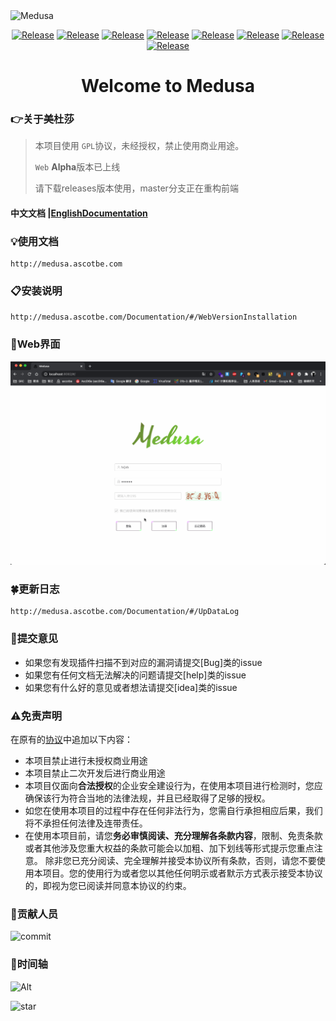 <img src="https://github.com/Ascotbe/Medusa/blob/master/Medusa.png?raw=true" width="1500" alt="Medusa" /> 

<p align="center">
    <a href="https://github.com/Ascotbe/Medusa"><img alt="Release" src="https://img.shields.io/badge/Ascotbe-Medusa-green"></a>
    <a href="https://github.com/Ascotbe/Medusa"><img alt="Release" src="https://img.shields.io/github/repo-size/Ascotbe/Medusa"></a>
    <a href="https://github.com/Ascotbe/Medusa"><img alt="Release" src="https://img.shields.io/badge/python-3.7+-blueviolet"></a>
    <a href="https://github.com/Ascotbe/Medusa"><img alt="Release" src="https://visitor-badge.glitch.me/badge?page_id=https://github.com/Ascotbe/Medusa/README.md"></a>
    <a href="https://github.com/Ascotbe/Medusa"><img alt="Release" src="https://img.shields.io/badge/Version-1.0-red"></a>
    <a href="https://github.com/Ascotbe/Medusa"><img alt="Release" src="https://img.shields.io/badge/LICENSE-GPL-ff69b4"></a>
    <a href="https://hub.docker.com/r/ascotbe/medusa"><img alt="Release" src="https://img.shields.io/docker/pulls/ascotbe/medusa.svg"></a>
	<a href="https://github.com/ascotbe/Medusa/stargazers"><img alt="Release" src="https://img.shields.io/github/stars/ascotbe/Medusa.svg"></a>
</p>


<h1 align="center" >Welcome to Medusa</h1>

### :point_right:关于美杜莎

>本项目使用 `GPL`协议，未经授权，禁止使用商业用途。
>
>`Web`  **Alpha**版本已上线
>
>请下载releases版本使用，master分支正在重构前端

#### **中文文档 |[EnglishDocumentation](https://github.com/Ascotbe/Medusa/blob/master/README.md)**

### :bulb:使用文档

```
http://medusa.ascotbe.com
```

### :clipboard:安装说明

```bash
http://medusa.ascotbe.com/Documentation/#/WebVersionInstallation
```

### :space_invader:Web界面

![demo](https://github.com/Ascotbe/Image/blob/master/Medusa/web_demo.gif?raw=true)


### :four_leaf_clover:更新日志

```
http://medusa.ascotbe.com/Documentation/#/UpDataLog
```

### :green_heart:提交意见

- 如果您有发现插件扫描不到对应的漏洞请提交[Bug]类的issue
- 如果您有任何文档无法解决的问题请提交[help]类的issue
- 如果您有什么好的意见或者想法请提交[idea]类的issue


### :warning:免责声明

在原有的[协议](https://github.com/Ascotbe/Medusa/blob/master/LICENSE)中追加以下内容：

- 本项目禁止进行未授权商业用途
- 本项目禁止二次开发后进行商业用途
- 本项目仅面向**合法授权**的企业安全建设行为，在使用本项目进行检测时，您应确保该行为符合当地的法律法规，并且已经取得了足够的授权。
- 如您在使用本项目的过程中存在任何非法行为，您需自行承担相应后果，我们将不承担任何法律及连带责任。
- 在使用本项目前，请您**务必审慎阅读、充分理解各条款内容**，限制、免责条款或者其他涉及您重大权益的条款可能会以加粗、加下划线等形式提示您重点注意。 除非您已充分阅读、完全理解并接受本协议所有条款，否则，请您不要使用本项目。您的使用行为或者您以其他任何明示或者默示方式表示接受本协议的，即视为您已阅读并同意本协议的约束。


### :palm_tree:贡献人员

![commit](https://opencollective.com/Medusa/contributors.svg?width=890&button=false)

### :checkered_flag:时间轴

![Alt](https://repobeats.axiom.co/api/embed/dde3107e3339aa21a9b244749737e8a39a650ab9.svg "Repobeats analytics image")

![star](https://starchart.cc/Ascotbe/Medusa.svg)







